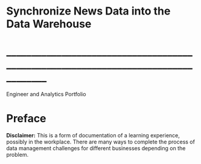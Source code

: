 # Synchronize News Data into the Data Warehouse
# __________________________________________________________________________________
Engineer and Analytics Portfolio

# Preface
**Disclaimer:** This is a form of documentation of a learning experience, possibly in the workplace. There are many ways to complete the process of data management challenges for different businesses depending on the problem.
